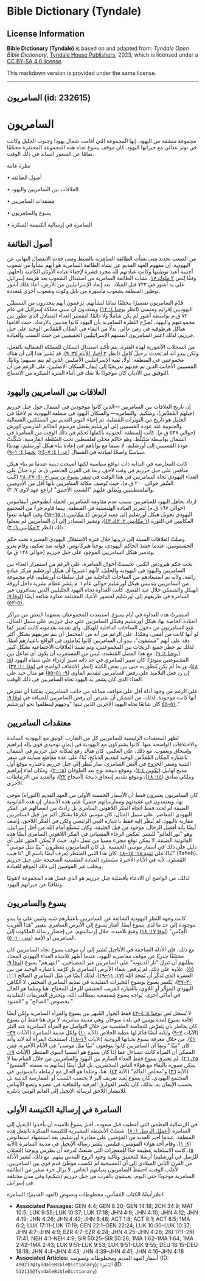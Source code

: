 # Bible Dictionary (Tyndale)

## License Information

**Bible Dictionary (Tyndale)** is based on and adapted from: _Tyndale Open Bible Dictionary_, [Tyndale House Publishers](https://tyndaleopenresources.com/), 2023, which is licensed under a [CC BY-SA 4.0 license](https://creativecommons.org/licenses/by-sa/4.0/legalcode.en).

This markdown version is provided under the same license.



--------------------------------

## السامريون (id: 232615)

السامريون
=========

مجموعة منشقة من اليهود. إنها المجموعة التي أقامت شمال يهودا وجنوب الجليل وكانت في توتر عدائي مع جيرانها اليهود. كان موقف يسوع تجاه هذه المجموعة المحتقرة مختلفًا تمامًا عن الشعور السائد في ذلك الوقت.

نظرة عامة

• أصول الطائفة

• العلاقات بين السامريين واليهود

• معتقدات السامريين

• يسوع والسامريون

• السامرة في إرسالية الكنيسة المبكرة

أصول الطائفة
------------

من الصعب تحديد متى نشأت الطائفة السامرية بالضبط ومتى حدث الانفصال النهائي عن اليهودية. إن مفهوم العهد القديم عن نشأة الطائفة السامرية هو أنهم نشأوا من شعوب أجنبية أُعيدَ توطينها وكانت عبادتهم لله مجرد قشرة لإخفاء عبادة الأوثان الكامنة داخلهم. وفقًا لِنَص [٢ ملوك ١٧](https://ref.ly/2Kgs17:1-2Kgs17:41)، نشأت الطائفة السامرية من استبدال الشعوب بعد هزيمة إسرائيل على يد آشور في ٧٢٢ قبل الميلاد. بعد إبعاد الإسرائيليين من الأرض، أعادَ مَلك آشور توطين المنطقة بشعوب مأسورة من بابل وكوث وشعوب أخرى مُتعددة.

قَدَّمَ السامريون تفسيرًا مختلفًا تمامًا لنشأتهم. يَزعمون أنهم ينحدرون من السبطيْن اليهوديين إفرايم ومنسى (انظر [يوحنا ٤: ١٢](https://ref.ly/John4:12)) ويعتقدون أن سبي مملكة إسرائيل في عام ٧٢ ق.م بواسطة آشور لم يكن شاملًا ولا دائمًا. لتفسير العداء المتبادل الذي تطور بين مجموعتهم واليهود، تُصرِّح النَظرة السامرية بأن اليهود كانوا مذنبين بالارتداد، حيث أقاموا هياكل هرطوقية في زمن عالي، بدلًا من البقاء في المكان المُقدَّس الوحيد على جبل جرزيم. لذلك اعتبر السامريون أنفسهم الإسرائيليين الحقيقيين من حيث النسب والعبادة.

من السجلات الآشورية لهذه الفترة، يتم تأكيد استبدال السكان للمملكة الشمالية بالفعل، ولكن يبدو أنه لم يَحدث ترحيلٌ كامل (انظر [٢ أخبار الأيام ٣٤: ٩](https://ref.ly/2Chr34:9)). قد يُشير هذا إلى أن هناك مجموعتين في المنطقة: أولًا، بَقية الإسرائيليين الأصليين الذين لم يتم سبيهم؛ وثانيًا، المَسبيين الأجانب الذين تم جَذبهم تدريجيًا إلى إيمان السكان الأصليين، على الرغم من أن التوفيق بين الأديان كان موجودًا بلا شك في أثناء الفترة المبكرة من الاندماج.

العلاقات بين السامريين واليهود
------------------------------

إن تاريخ العلاقات بين السامريين —الذين كانوا موجودين في الشمال حول جبل جرزيم (جبلهم المُقدَّس)، وشكيم، والسامرة— والسكان اليهود في منطقة اليهودية ثم لاحقًا في الجليل هو تاريخ من التوترات المُتقلبة. تم إحياء التوتر القديم بين المملكتين الشمالية والجنوبية عند عودة المَسبيين إلى أورشليم بِفَضل مرسوم الحاكم الفارسي كورش (حوالي ٥٣٨ ق.م). كانت المنطقة الجنوبية بأكملها تُحكم في ذلك الوقت من السامرة في الشمال بواسطة سَنْبَلَّط، وهو حاكم محلي لفلسطين تحت السُلطة الفارسية. شَكَّلتْ عودة المَسبيين إلى أورشليم، لا سيما مع نواياهم في إعادة بناء هيكل أورشليم، تهديدًا سياسيًا واضحًا لقيادته في الشمال ([عزرا ٤: ٧–٢٤](https://ref.ly/Ezra4:7-Ezra4:24)؛ [نحميا ٤: ١–٩](https://ref.ly/Neh4:1-Neh4:9)).

كانت المعارضة في البداية ذات دوافع سياسية لكنها أصبحت دينية عندما تم بناء هيكل منافس على جبل جرزيم في وقت لاحق، ربما في القرن الخامس ق.م. يَرِد مثالٌ على العداء اليهودي تجاه السامريين في هذا الوقت في [سفر يشوع بن سيراخ ٥٠: ٢٧، ٢٨](https://ref.ly/Sir50:25-Sir50:26) (كُتب السِّفر حوالي ٢٠٠ ق.م)، حيث تُوصف مكانة السامريين بأنها أقل من الأدوميين والفلسطينيين ويُطلق عليهم "الشعب الأحمق" (راجع عهد لاوي ٧: ٢).

ازداد تجاهل اليهود للسامريين بسبب عدم مقاومة السامريين لحملة أنطيوخس أبيفانيوس (حوالي ١٦٧ ق.م) لتعزيز العبادة الهلنستية في المنطقة. بينما قاوم جزءٌ من المجتمع اليهودي تحويل هيكل أورشليم إلى مَعبد لزيوس ([١ مكابيين ١: ٦٥–٦٧](https://ref.ly/1Macc1:62-1Macc1:64)) وفي النهاية تبعوا المكابيين في الثورة ([١ مكابيين ٢: ٤٢، ٤٣](https://ref.ly/1Macc2:42-1Macc2:43))، وتشير المصادر إلى أن السامريين لم يفعلوا ذلك (انظر [٢ مكابيين ٦: ٢](https://ref.ly/1Macc6:2)).

وصلتْ العلاقات السيئة إلى ذروتها خلال فترة الاستقلال اليهودي القصيرة تحت حكم الحشمونيين، عندما حشدَ الحاكم اليهودي، يوحنا هيركانوس، قواته ضد شكيم، وقام بغزو وتدمير هيكل السامريين الموجود على جبل جرزيم (حوالي ١٢٨ ق.م).

تحت حكم هيرودس الكبير، تحسنتْ أحوال السامرة، على الرغم من استمرار العداء بين السامريين واليهود في اليهودية والجليل. لأنهم اعتبروا أن هيكل أورشليم مركزَ عبادةٍ زائفة، ولأنه تم استبعادهم من الساحات الداخلية من قبل سلطات أورشليم، قام مجموعة من السامريين بتدنيس هيكل أورشليم حوالي عام ٦ م بِنَشر عظام بشرية داخل أروقة الهيكل والمَسكن خلال عيد الفصح. كانت العداوة تجاه اليهود الجليليين الذين يسافرون عبر السامرة في طريقهم إلى أورشليم لحضور الأعياد المختلفة عداوة شائعة أيضًا ([لوقا ٩: ٥١–٥٣](https://ref.ly/Luke9:51-Luke9:53)).

استمرتْ هذه العداوة في أيام يسوع. استبعدت المجموعتان بعضهما البعض من مراكز العبادة الخاصة بها، هيكل أورشليم وهيكل السامريين على جبل جرزيم. على سبيل المثال، مُنع السامريون من دخول الساحات الداخلية للهيكل، وأي تقدمة يقدمونه كانت تُعتبر كما لو أنها كانت من أممي. وهكذا، على الرغم من أنه من المحتمل أن يتم تعريفهم بشكل أكثر دقة على أنهم "منشقون"، يبدو أن السامريين كانوا يُعاملون في الواقع باعتبارهم أممًا. لذلك تم حظر جميع الزيجات بين المجموعتين، وتم تقييد العلاقات الاجتماعية بشكل كبير ([يوحنا ٤: ٩](https://ref.ly/John4:9)). مع هذا الفصل المُتشدد، ليس من المستغرب أن يكون أي تفاعل بين المجموعتين متوترًا. كان تعبير السامري في حد ذاته تعبيرَ ازدراء على شفاه اليهود ([٨: ٤٨](https://ref.ly/John8:48))، وربما لم يكن يُنطق به حتى بين بعض الكتبة (انظر الالتفاف الواضح في [لوقا ١٠: ٣٧](https://ref.ly/Luke10:37)). إن رد فعل التلاميذ على رفض السامريين لتقديم المأوى ([٩: ٥١–٥٥](https://ref.ly/Luke9:51-Luke9:55)) هو مثال جيد على العداء الذي كان يشعر به اليهود تجاه السامريين في ذلك الوقت.

على الرغم من وجود أدلة أقل على مواقف مماثلة من جانب السامريين، يمكننا أن نفترض أنها كانت موجودة. لذلك، من الممكن أن نفترض أن رفض السامريين للضيافة في [لوقا ٩: ٥١–٥٥](https://ref.ly/Luke9:51-Luke9:55) كان شائعًا تجاه اليهود الآخرين الذين ثبتوا "وجههم لينطلقوا نحو أورشليم."

معتقدات السامريين
-----------------

تُظهر المعتقدات الرئيسية للسامريين كل من التقارب الوثيق مع اليهودية السائدة والاختلافات الواضحة عنها. كانوا يشتركون مع اليهودية في إيمانٍ توحيدي قوي بإله إبراهيم وإسحاق ويعقوب. مع ذلك، على العكس، كان هناك رفع لِمكانة جبل جرزيم في الشمال باعتباره المكان المُقدَّس الوحيد لتقديم الذبائح، بُناءً على عدة مقاطع متباينة في سفر التثنية وسفر الخروج في النص السامري. صار يُنظَر إلى جبل جرزيم باعتباره موقعَ أول مذبح لهابيل ([تكوين ٤:٤](https://ref.ly/Gen4:4))، وموقع ذبيحة نوح بعد الطوفان ([٨: ٢٠](https://ref.ly/Gen8:20))، ومكان لقاء إبراهيم وملكي صادق ([١٤: ١٨](https://ref.ly/Gen14:18))، وموقع تقديم إسحاق ذبيحةً (أصحاح [٢٢](https://ref.ly/Gen22:1-Gen22:24))، والعديد من الارتباطات الأخرى.

كان السامريون يعتبرون فقط أن الأسفار الخمسة الأولى من العهد القديم (التوراة) موحى بها، ويعتمدون في عقيدتهم وممارساتهم حصريًا على هذه الأسفار. إن هذه القانونية الضيقة لم تُحدد فقط اتجاه الفكر اللاهوتي السامري بل زادتْ من انفصالهم عن الفكر اليهودي المعاصر. على سبيل المثال، كان موسى مُكرمًا بشكل أكبر من قبل السامريين مقارنة باليهود. لم يُنظَر إليه فقط باعتباره النبي الرئيسي ولكن في الفكر اللاحق، وُصف أيضًا بأنه أفضل الرجال، موجود من قبل الخليقة، وكان يَتشفَّع أمام الله من أجل إسرائيل، وهو "نور العالم" للبشر. يَعكس الرجاء المسياني في الفكر اللاهوتي السامري أيضًا هذه القانونية الضيقة. لا يمكن توقع مجيء مسيا من نَسل داود، حيث لا يُمكن العثور على أي دليل على ذلك في أسفار موسى الخمسة. بل كان السامريون يَنتظرون "نبيًا مثل موسى" بُناءً على [تثنية ١٨: ١٥–١٨](https://ref.ly/Deut18:15-Deut18:18). كان هذا النبي المنتظر يُعرف أيضًا باسم ال "تا هيب" (Taheb)، المُستَرِد، لأنه في الأيام الأخيرة سيَستَرد العبادة الطقسية الصحيحة على جبل جرزيم ويجلب غير المؤمنين إلى ذلك الموقع للعبادة.

لذلك، من الواضح أن الادعاء بأفضلية جبل جرزيم هو الذي فصل هذه المجموعة لاهوتيًا وثقافيًا عن جيرانهم اليهود.

يسوع والسامريون
---------------

كانت وجهة النظر اليهودية الشائعة عن السامريين باعتبارهم شبه وثنيين على ما يبدو موجودة إلى حد ما لدى يسوع أيضًا. أشار يسوع إلى الأبرص السامري بتعبير "هَذَا الْغَرِيبِ الْجِنْسِ" ([لوقا ١٧: ١٨](https://ref.ly/Luke17:18)) ومَنعَ تلاميذه، خلال إرساليتهم، من إحضار رسالة الملكوت إلى السامريين أو الأمم ([متى ١٠: ٥](https://ref.ly/Matt10:5)).

مع ذلك، فإن الأدلة الساحقة في الأناجيل تُشير إلى أن موقف يسوع تجاه السامريين كان مختلفًا جذريًا عن موقف معاصريه اليهود. عندما أظهر تلاميذه العداء اليهودي المعتاد بِطَلبهم أن تَنزل "نار الدينونة" على السامريين غير المضيافين، "انتهرهم" يسوع ([لوقا ٩: ٥٥](https://ref.ly/Luke9:55)). علاوة على ذلك، لم يَرفض شفاء الأبرص السامري بل كرَّمه باعتباره الوحيد من بين العشرة الذي تَذكَّر أن يُمجد الله ([١٧: ١١–١٩](https://ref.ly/Luke17:11-Luke17:19)). لذلك أيضًا في مَثَل السامري الصالح ([١٠: ٣٠–٣٧](https://ref.ly/Luke10:30-Luke10:37))، يَكسر يسوعُ بوضوحٍ التحيزات التقليدية في تقديم السامري المحتقر، لا الكاهن اليهودي الموقَّر أو اللاوي، باعتباره القريب الحقيقي للرجل المحتاج. هنا ومثلما هو الحال في أماكن أخرى، يُواجه يسوع مُستمعيه بمطالب الله، ويَخترق التعريفات التقليدية بخصوص "الصالح" و "المنبوذ."

لا يُسجل نَص [يوحنا ٤: ٤–٤٣](https://ref.ly/John4:4-John4:43) فقط الحوار المُبهر بين يسوع والمرأة السامرية ولكن أيضًا إقامة يسوع لمدة يومين في بلدة سوخار، وهي مدينة سامرية. لا نرى هنا فقط أن يسوع كان يخاطر بأن يَتعرَّض للنجاسة الطقسية من خلال التواصل مع المرأة السامرية عند البئر (الآيات [٧–٩](https://ref.ly/John4:7-John4:9)) ولكنه أيضًا قدَّمَ لها عطية الخلاص (الآية [١٠](https://ref.ly/John4:10)) ولكل مدينة السامرة (الآيات [٣٩–٤١](https://ref.ly/John4:39-John4:41)). من خلال معرفة يسوع بحياتها الزوجية (الآيات [١٦–١٨](https://ref.ly/John4:16-John4:18))، استنتجتْ المرأة أنه لابد وأنه كان "نبيًا." وبما أن السامريين كانوا يتوقعون "نبيًا مثل موسى" في الأيام الأخيرة، فمن الممكن أن المرأة كانت تتساءل عما إذا كان يسوع هو المسيا النبوي المنتظر (الآيات [١٩، ٢٥، ٢٦](https://ref.ly/John4:19)). لم يَخترق يسوع فقط العداء الصارم بين اليهود والسامريين من خلال القيام بما لا يمكن تصوره بالبقاء مع هؤلاء الناس المحتقرين، بل قَبِلَ أيضًا إيمانهم به بصفته "المسيح" (الآية [٢٦](https://ref.ly/John4:26)) و"مخلص العالم" (الآية [٤٢](https://ref.ly/John4:42)). هنا، ومثلما هو الحال مع ارتباطه بالمنبوذين في المجتمع اليهودي، كان يسوع يُعيد تعريف البِر لا بحسب النَسب أو الممارسة الدينية بل بحسب الإيمان به. بذلك، كان يَكسر الفوارق العرقية والثقافية في عصره ويَضع الأساس للانتشار اللاحق لرسالة الإنجيل إلى العالم الوثني بأَسْره.

السامرة في إرسالية الكنيسة الأولى
---------------------------------

في الإرسالية العظمى التي أعطيت قبل صعوده، أخبرَ يسوعُ تلاميذه أن يأخذوا الإنجيل إلى السامرة ([أعمال الرسل ١: ٨](https://ref.ly/Acts1:8)). شملتْ الأنشطة التبشيرية للكنيسة المبكرة بالفعل هذه المنطقة. عندما أُجبر العديد من المؤمنين على مغادرة أورشليم، بعد استشهاد استفانوس ([٨: ١](https://ref.ly/Acts8:1))، وقام أحد هؤلاء المؤمنين، فيلبس، بِنَشر رسالة الإنجيل في مدينة السامرة (الآية [٥](https://ref.ly/Acts8:5)). كانت الاستجابة عظيمة جدًا للمعجزات التي صُنعتْ لدرجة أن بطرس ويوحنا (مُمثلان للرُسل في أورشليم) أُرسلا للتحقيق وتأكيد وجود الروح القدس بينهم. مع ذلك، تُشير الأدلة من القرن الثاني الميلادي إلى أن المسيحية لم تَكسب موطئ قدم قوي بين السامريين. لأغلب الوقت، احتفظَ السامريون بديانتهم الخاص. لا يزال جزء صغير من الطائفة السامرية موجودًا حتى اليوم، يعيشون بالقرب من جبل جرزيم (شكيم) وفي مدن مختلفة في إسرائيل.

*انظر أيضًا* الكتاب المُقدَّس، مخطوطات ونصوص (العهد القديم)؛ السامرة.

* **Associated Passages:** GEN 4:4; GEN 8:20; GEN 14:18; 2CH 34:9; MAT 10:5; LUK 9:55; LUK 10:37; LUK 17:18; JHN 4:9; JHN 4:10; JHN 4:12; JHN 4:19; JHN 4:26; JHN 4:42; JHN 8:48; ACT 1:8; ACT 8:1; ACT 8:5; 1MA 6:2; LUK 17:11–LUK 17:19; GEN 22:1–GEN 22:24; LUK 10:30–LUK 10:37; JHN 4:7–JHN 4:9; EZR 4:7–EZR 4:24; JHN 4:25–JHN 4:26; 2KI 17:1–2KI 17:41; NEH 4:1–NEH 4:9; SIR 50:25–SIR 50:26; 1MA 1:62–1MA 1:64; 1MA 2:42–1MA 2:43; LUK 9:51–LUK 9:53; LUK 9:51–LUK 9:55; DEU 18:15–DEU 18:18; JHN 4:4–JHN 4:43; JHN 4:39–JHN 4:41; JHN 4:16–JHN 4:18
* **Associated Articles:** أسفار العهد القديم ومخطوطاته ونصوصه (ID: `490277@TyndaleBibleDictionary`); ٱلسَّامِرَة (ID: `512115@TyndaleBibleDictionary`)

